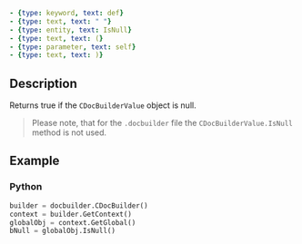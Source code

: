 ```yml signature
- {type: keyword, text: def}
- {type: text, text: " "}
- {type: entity, text: IsNull}
- {type: text, text: (}
- {type: parameter, text: self}
- {type: text, text: )}
```

## Description

Returns true if the `CDocBuilderValue` object is null.

> Please note, that for the `.docbuilder` file the `CDocBuilderValue.IsNull` method is not used.

## Example

### Python

``` py
builder = docbuilder.CDocBuilder()
context = builder.GetContext()
globalObj = context.GetGlobal()
bNull = globalObj.IsNull()
```
